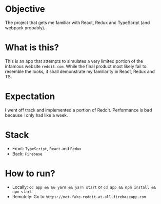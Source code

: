 # Objective
The project that gets me familiar with React, Redux and TypeScript (and webpack probably).

# What is this?
This is an app that attempts to simulates a very limited portion of the infamous website ```reddit.com```. While the final product most likely fail to resemble the looks, it shall demonstrate my familiarity in React, Redux and TS.

# Expectation
I went off track and implemented a portion of Reddit. Performance is bad because I only had like a week.

# Stack
* Front: ```TypeScript```, ```React``` and ```Redux```
* Back: ```Firebase```

# How to run?
* Locally: ```cd app && && yarn && yarn start``` or ```cd app && npm install && npm start```
* Remotely: Go to ```https://not-fake-reddit-at-all.firebaseapp.com```